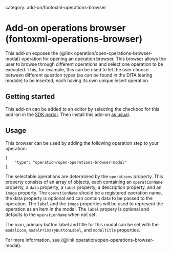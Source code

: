 category: add-on/fontoxml-operations-browser

# Add-on operations browser (fontoxml-operations-browser)

This add-on exposes the {@link operation/open-operations-browser-modal} operation for opening an operation browser. This browser allows the user to browse through different operations and select one operation to be executed. This, for example, this can be used to let the user choose between different question types (as can be found in the DITA learing module) to be inserted, each having its own unique insert operation.

## Getting started

This add-on can be added to an editor by selecting the checkbox for this add-on in the [SDK portal](http://sdk.fontoxml.com/). Then install this add-on [as usual](https://developers.fontoxml.com/install-add-on).

## Usage

This browser can be used by adding the following operation step to your operation:

```
{
    "type": "operation/open-operations-browser-modal"
}
```

The selectable operations are determined by the `operations` property. This property consists of an array of objects, each containing an `operationName` property, a `data` property, a `label` property, a description property, and an `image` property. The `operationName` should be a registered operation name, the data property is optional and can contain data to be passed to the operation. The `label` and the `image` properties will be used to represent the operation as an item in the modal. The `label` propery is optional and defaults to the `operationName` when not set.

The icon, primary button label and title for this modal can be set with the `modalIcon`, `modalPrimaryButtonLabel`, and `modalTitle` properties.

For more information, see {@link operation/open-operations-browser-modal}.
